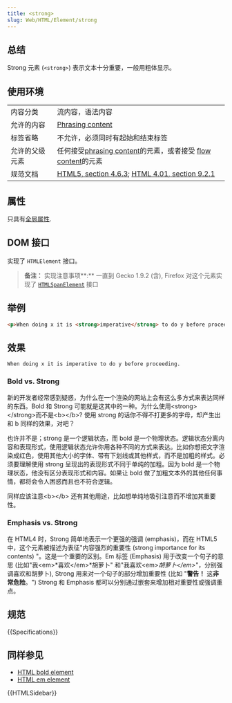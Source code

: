 ```yaml
---
title: <strong>
slug: Web/HTML/Element/strong
---
```


## 总结

Strong 元素 (`<strong>`) 表示文本十分重要，一般用粗体显示。

## 使用环境

<table class="standard-table">
 <tbody>
  <tr>
   <td>内容分类</td>
   <td>流内容，语法内容</td>
  </tr>
  <tr>
   <td>允许的内容</td>
   <td><a href="/zh-CN/docs/HTML/Content_categories#Phrasing_content">Phrasing content</a></td>
  </tr>
  <tr>
   <td>标签省略</td>
   <td>不允许，必须同时有起始和结束标签</td>
  </tr>
  <tr>
   <td>允许的父级元素</td>
   <td>任何接受<a href="/zh-CN/docs/HTML/Content_categories#Phrasing_content">phrasing content</a>的元素，或者接受 <a href="/zh-CN/docs/HTML/Content_categories#Flow_content">flow content</a>的元素</td>
  </tr>
  <tr>
   <td>规范文档</td>
   <td><a href="http://www.w3.org/TR/html5/text-level-semantics.html#the-strong-element">HTML5, section 4.6.3</a>; <a href="http://www.w3.org/TR/html401/struct/text.html#edef-STRONG">HTML 4.01, section 9.2.1</a></td>
  </tr>
 </tbody>
</table>

## 属性

只具有[全局属性](/zh-CN/docs/Web/HTML/Global_attributes).

## DOM 接口

实现了 `HTMLElement` 接口。

> **备注：** 实现注意事项**:** 一直到 Gecko 1.9.2 (含), Firefox 对这个元素实现了 [`HTMLSpanElement`](/zh-CN/docs/DOM/span) 接口

## 举例

```html
<p>When doing x it is <strong>imperative</strong> to do y before proceeding.</p>
```

## 效果

```plain
When doing x it is imperative to do y before proceeding.
```

### Bold vs. Strong

新的开发者经常感到疑惑，为什么在一个渲染的网站上会有这么多方式来表达同样的东西。Bold 和 Strong 可能就是这其中的一种。为什么使用\<strong>\</strong>而不是\<b>\</b>? 使用 strong 的话你不得不打更多的字母，却产生出和 b 同样的效果，对吧？

也许并不是；strong 是一个逻辑状态，而 bold 是一个物理状态。逻辑状态分离内容和表现形式，使用逻辑状态允许你用各种不同的方式来表达。比如你想把文字渲染成红色，使用其他大小的字体、带有下划线或其他样式，而不是加粗的样式。必须要理解使用 strong 呈现出的表现形式不同于单纯的加粗。因为 bold 是一个物理状态，他没有区分表现形式和内容。如果让 bold 做了加粗文本外的其他任何事情，都将会令人困惑而且也不符合逻辑。

同样应该注意\<b>\</b> 还有其他用途，比如想单纯地吸引注意而不增加其重要性。

### Emphasis vs. Strong

在 HTML4 时，Strong 简单地表示一个更强的强调 (emphasis)，而在 HTML5 中，这个元素被描述为表征"内容强烈的重要性 (strong importance for its contents) "。这是一个重要的区别。Em 标签 (Emphasis) 用于改变一个句子的意思 (比如"我\<em>*喜欢\</em>*胡萝卜" 和"我喜欢\<em>_胡萝卜\</em>_"，分别强调喜欢和胡萝卜), Strong 用来对一个句子的部分增加重要性 (比如 "**警告！** 这**非常危险**。") Strong 和 Emphasis 都可以分别通过嵌套来增加相对重要性或强调重点。

## 规范

{{Specifications}}

## 同样参见

- [HTML bold element](/zh-CN/docs/Web/HTML/Element/b)
- [HTML em element](/zh-CN/docs/Web/HTML/Element/em)

{{HTMLSidebar}}
